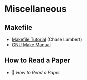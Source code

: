 # Miscellaneous

## Makefile

- [Makefile Tutorial](https://makefiletutorial.com/) (Chase Lambert)
- [GNU Make Manual](https://www.gnu.org/software/make/manual/)

## How to Read a Paper

- 📄 *How to Read a Paper*

